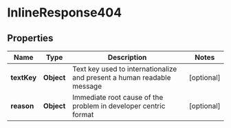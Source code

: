 # InlineResponse404

## Properties
Name | Type | Description | Notes
------------ | ------------- | ------------- | -------------
**textKey** | **Object** | Text key used to internationalize and present a human readable message |  [optional]
**reason** | **Object** | Immediate root cause of the problem in developer centric format |  [optional]

